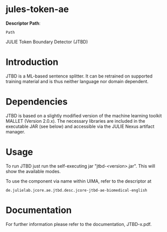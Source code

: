 jules-token-ae
==============  

**Descriptor Path**:
```
Path
```

JULIE Token Boundary Detector (JTBD)

Introduction
============
JTBD is a ML-based sentence splitter. It can be retrained on supported
training material and is thus neither language nor domain dependent.



Dependencies
============
JTBD is based on a slightly modified version of the machine learning toolkit MALLET (Version 2.0.x). The
necessary libraries are included in the executable JAR (see below) and accessible via the JULIE Nexus artifact manager.


Usage
=====

To run JTBD just run the self-executing jar "jtbd-&lt;version&gt;.jar". This will show the available modes.

To use the component via name within UIMA, refer to the descriptor at

`de.julielab.jcore.ae.jtbd.desc.jcore-jtbd-ae-biomedical-english`

Documentation
==============
For further information please refer to the documentation, JTBD-x.pdf.
